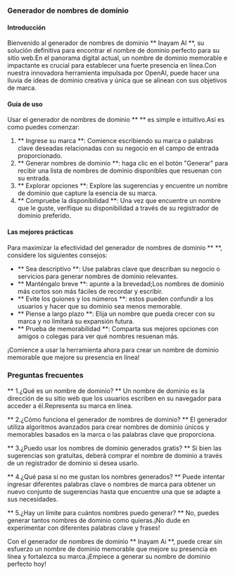 ### Generador de nombres de dominio

#### Introducción
Bienvenido al generador de nombres de dominio ** Inayam AI **, su solución definitiva para encontrar el nombre de dominio perfecto para su sitio web.En el panorama digital actual, un nombre de dominio memorable e impactante es crucial para establecer una fuerte presencia en línea.Con nuestra innovadora herramienta impulsada por OpenAI, puede hacer una lluvia de ideas de dominio creativa y única que se alinean con sus objetivos de marca.

#### Guía de uso
Usar el generador de nombres de dominio ** ** es simple e intuitivo.Así es como puedes comenzar:

1. ** Ingrese su marca **: Comience escribiendo su marca o palabras clave deseadas relacionadas con su negocio en el campo de entrada proporcionado.
2. ** Generar nombres de dominio **: haga clic en el botón "Generar" para recibir una lista de nombres de dominio disponibles que resuenan con su entrada.
3. ** Explorar opciones **: Explore las sugerencias y encuentre un nombre de dominio que capture la esencia de su marca.
4. ** Compruebe la disponibilidad **: Una vez que encuentre un nombre que le guste, verifique su disponibilidad a través de su registrador de dominio preferido.

#### Las mejores prácticas
Para maximizar la efectividad del generador de nombres de dominio ** **, considere los siguientes consejos:

- ** Sea descriptivo **: Use palabras clave que describan su negocio o servicios para generar nombres de dominio relevantes.
- ** Manténgalo breve **: apunte a la brevedad;Los nombres de dominio más cortos son más fáciles de recordar y escribir.
- ** Evite los guiones y los números **: estos pueden confundir a los usuarios y hacer que su dominio sea menos memorable.
- ** Piense a largo plazo **: Elija un nombre que pueda crecer con su marca y no limitará su expansión futura.
- ** Prueba de memorabilidad **: Comparta sus mejores opciones con amigos o colegas para ver qué nombres resuenan más.

¡Comience a usar la herramienta ahora para crear un nombre de dominio memorable que mejore su presencia en línea!

### Preguntas frecuentes

** 1.¿Qué es un nombre de dominio? **
Un nombre de dominio es la dirección de su sitio web que los usuarios escriben en su navegador para acceder a él.Representa su marca en línea.

** 2.¿Cómo funciona el generador de nombres de dominio? **
El generador utiliza algoritmos avanzados para crear nombres de dominio únicos y memorables basados ​​en la marca o las palabras clave que proporciona.

** 3.¿Puedo usar los nombres de dominio generados gratis? **
Si bien las sugerencias son gratuitas, deberá comprar el nombre de dominio a través de un registrador de dominio si desea usarlo.

** 4.¿Qué pasa si no me gustan los nombres generados? **
Puede intentar ingresar diferentes palabras clave o nombres de marca para obtener un nuevo conjunto de sugerencias hasta que encuentre una que se adapte a sus necesidades.

** 5.¿Hay un límite para cuántos nombres puedo generar? **
No, puedes generar tantos nombres de dominio como quieras.¡No dude en experimentar con diferentes palabras clave y frases!

Con el generador de nombres de dominio ** Inayam Ai **, puede crear sin esfuerzo un nombre de dominio memorable que mejore su presencia en línea y fortalezca su marca.¡Empiece a generar su nombre de dominio perfecto hoy!